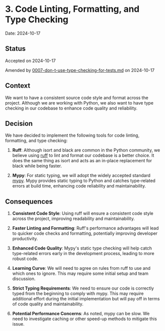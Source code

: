 # 3. Code Linting, Formatting, and Type Checking

Date: 2024-10-17

## Status

Accepted on 2024-10-17

Amended by [0007-don-t-use-type-checking-for-tests.md](0007-don-t-use-type-checking-for-tests.md) on 2024-10-17 

## Context

We want to have a consistent source code style and format across the project. Although we are working with Python, we also want to have type checking in our codebase to enhance code quality and reliability.

## Decision

We have decided to implement the following tools for code linting, formatting, and type checking:

1. **Ruff**: Although isort and black are common in the Python community, we believe using [ruff](https://astral.sh/ruff) to lint and format our codebase is a better choice. It does the same thing as isort and acts as an in-place replacement for black while being faster.

2. **Mypy**: For static typing, we will adopt the widely accepted standard [mypy](https://www.mypy-lang.org/). Mypy provides static typing to Python and catches type-related errors at build time, enhancing code reliability and maintainability.


## Consequences

1. **Consistent Code Style**: Using ruff will ensure a consistent code style across the project, improving readability and maintainability.

2. **Faster Linting and Formatting**: Ruff's performance advantages will lead to quicker code checks and formatting, potentially improving developer productivity.

3. **Enhanced Code Quality**: Mypy's static type checking will help catch type-related errors early in the development process, leading to more robust code.

4. **Learning Curve**: We will need to agree on rules from ruff to use and which ones to ignore. This may require some initial setup and team discussion.

5. **Strict Typing Requirements**: We need to ensure our code is correctly typed from the beginning to comply with mypy. This may require additional effort during the initial implementation but will pay off in terms of code quality and maintainability.

6. **Potential Performance Concerns**: As noted, mypy can be slow. We need to investigate caching or other speed-up methods to mitigate this issue.
